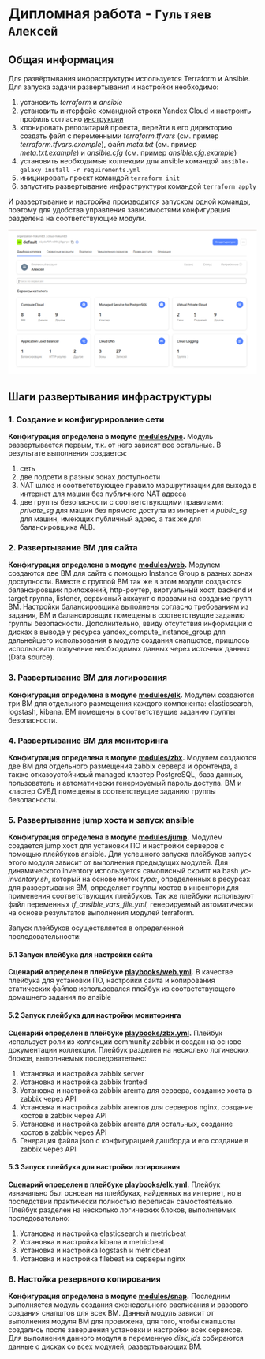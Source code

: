 # Дипломная работа - `Гультяев Алексей`

## Общая информация
Для развёртывания инфраструктуры используется Terraform и Ansible. Для запуска задачи развертывания и настройки необходимо:
1. установить *terraform* и *ansible*
2. установить интерфейс командной строки Yandex Cloud и настроить профиль согласно [инструкции](https://yandex.cloud/ru/docs/cli/quickstart)
3. клонировать репозитарий проекта, перейти в его директорию создать файл с переменными *terraform.tfvars* (см. пример *terraform.tfvars.example*), файл *meta.txt* (см. пример *meta.txt.example*) и *ansible.cfg* (см. пример *ansible.cfg.example*)
4. установить необходимые коллекции для ansible командой `ansible-galaxy install -r requirements.yml`
5. инициировать проект командой `terraform init`
6. запустить развертывание инфраструктуры командой `terraform apply`

И развертывание и настройка производится запуском одной команды, поэтому для удобства управления зависимостями конфигурация разделена на соответствующие модули. 

![Скриншот результата развертывания:](https://github.com/hokum83/diplom/blob/main/img/cloud.png)

## Шаги развертывания инфраструктуры

### 1. Создание и конфигурирование сети
**Конфигурация определена в модуле [modules/vpc](https://github.com/hokum83/diplom/tree/main/modules/vpc).** Модуль развертывается первым, т.к. от него зависят все остальные. В результате выполнения создается:
1. сеть
2. две подсети в разных зонах доступности
3. NAT шлюз и соответствующее правило маршрутизации для выхода в интернет для машин без публичного NAT адреса
4. две группы безопасности с соответствующими правилами: *private_sg* для машин без прямого доступа из интернет и *public_sg* для машин, имеющих публичный адрес, а так же для балансировщика ALB.

### 2. Развертывание ВМ для сайта
**Конфигурация определена в модуле [modules/web](https://github.com/hokum83/diplom/tree/main/modules/web).** Модулем создаются две ВМ для сайта с помощью Instance Group в разных зонах доступности. Вместе с группой ВМ так же в этом модуле создаются балансировщик приложений, http-роутер, виртуальный хост, backend и target группа, listener, сервисный аккаунт с правами на создание групп ВМ. Настройки балансировщика выполнены согласно требованиям из задания, ВМ и балансировщик помещены в соответствущие заданию группы безопасности.
Дополнительно, ввиду отсутствия информации о дисках в выводе у ресурса yandex_compute_instance_group для дальнейшего использования в модуле создания снапшотов, пришлось использовать получение необходимых данных через источник данных (Data source).

### 3. Развертывание ВМ для логирования
**Конфигурация определена в модуле [modules/elk](https://github.com/hokum83/diplom/tree/main/modules/elk).** Модулем создаются три ВМ для отдельного размещения каждого компонента: elasticsearch, logstash, kibana. ВМ помещены в соответствущие заданию группы безопасности.

### 4. Развертывание ВМ для мониторинга
**Конфигурация определена в модуле [modules/zbx](https://github.com/hokum83/diplom/tree/main/modules/zbx).** Модулем создаются две ВМ для отдельного размещения zabbix сервера и фронтенда, а также отказоустойчивый managed кластер PostgreSQL, база данных, пользователь и автоматически генерируемый пароль доступа. ВМ и кластер СУБД помещены в соответствущие заданию группы безопасности.

### 5. Развертывание jump хоста и запуск ansible
**Конфигурация определена в модуле [modules/jump](https://github.com/hokum83/diplom/tree/main/modules/jump).** Модулем создается jump хост для установки ПО и настройки серверов с помощью плейбуков ansible. Для успешного запуска плейбуков запуск этого модуля зависит от выполнения предыдущих модулей.
Для динамического inventory используется самописный скрипт на bash *yc-inventory.sh*, который на основе меток *type:*, определенных в ресурсах для развертывания ВМ, определяет группы хостов в инвентори для применения соответствующих плейбуков. Так же плейбуки используют файл переменных *tf_ansible_vars_file.yml*, генерируемый автоматически на основе результатов выполнения модулей terraform.

Запуск плейбуков осуществляется в определенной последовательности:

#### 5.1 Запуск плейбука для настройки сайта
**Сценарий определен в плейбуке [playbooks/web.yml](https://github.com/hokum83/diplom/blob/main/playbooks/web.yml).** В качестве плейбука для установки ПО, настройки сайта и копирования статических файлов использовался плейбук из соответствующего домашнего задания по ansible

#### 5.2 Запуск плейбука для настройки мониторинга
**Сценарий определен в плейбуке [playbooks/zbx.yml](https://github.com/hokum83/diplom/blob/main/playbooks/zbx.yml).** Плейбук использует роли из коллекции community.zabbix и создан на основе документации коллекции. Плейбук разделен на несколько логических блоков, выполняемых последовательно:
1. Установка и настройка zabbix server
2. Установка и настройка zabbix fronted
3. Установка и настройка zabbix агента для сервера, создание хоста в zabbix через API
4. Установка и настройка zabbix агентов для серверов nginx, создание хостов в zabbix через API
5. Установка и настройка zabbix агента для остальных, создание хостов в zabbix через API
6. Генерация файла json с конфигурацией дашборда и его создание в zabbix через API

#### 5.3 Запуск плейбука для настройки логирования
**Сценарий определен в плейбуке [playbooks/elk.yml](https://github.com/hokum83/diplom/blob/main/playbooks/elk.yml).** Плейбук изначально был основан на плейбуках, найденных на интернет, но в последствии практически полностью переписан самостоятельно. Плейбук разделен на несколько логических блоков, выполняемых последовательно:
1. Установка и настройка elasticsearch и metricbeat
2. Установка и настройка kibana и metricbeat
3. Установка и настройка logstash и metricbeat
4. Установка и настройка filebeat на серверы nginx

### 6. Настойка резервного копирования
**Конфигурация определена в модуле [modules/snap](https://github.com/hokum83/diplom/tree/main/modules/snap).** Последним выполняется модуль создания еженедельного расписания и разового создания снапштов для всех ВМ. Данный модуль зависит от выполнения модуля ВМ для провижена, для того, чтобы снапшоты создались после завершения установки и настройки всех сервисов. Для выполнения данного модуля в переменную *disk_ids* собираются данные о дисках со всех модулей, развертывающих ВМ.

